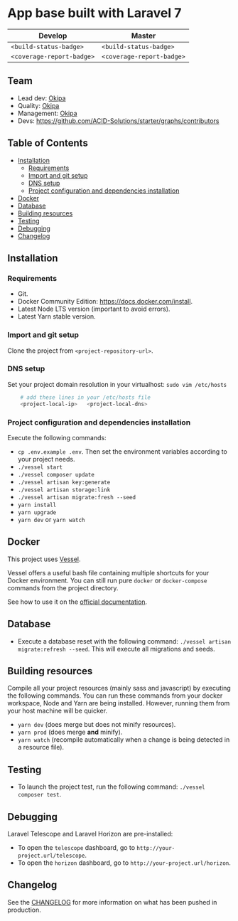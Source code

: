 <Todo : personalize readme>

#  App base built with Laravel 7

| Develop | Master |
|---|---|
| `<build-status-badge>` | `<build-status-badge>` |
| `<coverage-report-badge>` | `<coverage-report-badge>` |

## Team

* Lead dev: [Okipa](https://github.com/Okipa)
* Quality: [Okipa](https://github.com/Okipa)
* Management: [Okipa](https://github.com/Okipa)
* Devs: https://github.com/ACID-Solutions/starter/graphs/contributors

## Table of Contents

* [Installation](#installation)
  * [Requirements](#requirements)
  * [Import and git setup](#import-and-git-setup)
  * [DNS setup](#dns-setup)
  * [Project configuration and dependencies installation](#project-configuration-and-dependencies-installation)
* [Docker](#docker)
* [Database](#database)
* [Building resources](#building-resources)
* [Testing](#testing)
* [Debugging](#debugging)
* [Changelog](#changelog)

## Installation

### Requirements

* Git.
* Docker Community Edition: https://docs.docker.com/install.
* Latest Node LTS version (important to avoid errors).
* Latest Yarn stable version.

### Import and git setup

Clone the project from `<project-repository-url>`.

### DNS setup

Set your project domain resolution in your virtualhost: `sudo vim /etc/hosts`

```sh
    # add these lines in your /etc/hosts file
    <project-local-ip>   <project-local-dns>
```

### Project configuration and dependencies installation

Execute the following commands:

* `cp .env.example .env`. Then set the environment variables according to your project needs.
* `./vessel start`
* `./vessel composer update`
* `./vessel artisan key:generate`
* `./vessel artisan storage:link`
* `./vessel artisan migrate:fresh --seed`
* `yarn install`
* `yarn upgrade`
* `yarn dev` or `yarn watch`

## Docker

This project uses [Vessel](https://vessel.shippingdocker.com).

Vessel offers a useful bash file containing multiple shortcuts for your Docker environment. You can still run pure `docker` or `docker-compose` commands from the project directory.

See how to use it on the [official documentation](https://vessel.shippingdocker.com/docs/everyday-usage).

## Database

* Execute a database reset with the following command: `./vessel artisan migrate:refresh --seed`. This will execute all migrations and seeds.

## Building resources

Compile all your project resources (mainly sass and javascript) by executing the following commands.
You can run these commands from your docker workspace, Node and Yarn are being installed. However, running them from your host machine will be quicker.

* `yarn dev` (does merge but does not minify resources).
* `yarn prod` (does merge **and** minify).
* `yarn watch` (recompile automatically when a change is being detected in a resource file).

## Testing

* To launch the project test, run the following command: `./vessel composer test`.

## Debugging

Laravel Telescope and Laravel Horizon are pre-installed:
* To open the `telescope` dashboard,  go to `http://your-project.url/telescope`.
* To open the `horizon` dashboard,  go to `http://your-project.url/horizon`.

## Changelog

See the [CHANGELOG](CHANGELOG.md) for more information on what has been pushed in production.
